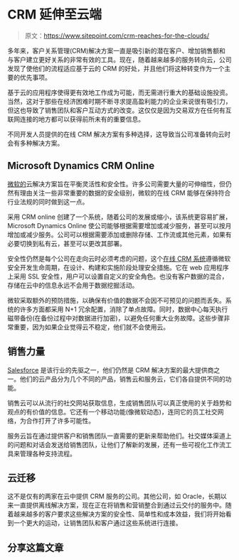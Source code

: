 # CRM 延伸至云端

> 原文：<https://www.sitepoint.com/crm-reaches-for-the-clouds/>

多年来，客户关系管理(CRM)解决方案一直是吸引新的潜在客户、增加销售额和与客户建立更好关系的非常有效的工具。现在，随着越来越多的服务转向云，公司发现了使他们的流程适应基于云的 CRM 的好处，并且他们将这种转变作为一个主要的优先事项。

基于云的应用程序使得更有效地工作成为可能，而无需进行重大的基础设施投资。当然，这对于那些在经济困难时期不断寻求提高盈利能力的企业来说很有吸引力，但这也导致了销售团队和客户互动方式的改变。这仅仅是因为交易双方在任何有互联网连接的地方都可以获得前所未有的重要信息。

不同开发人员提供的在线 CRM 解决方案有多种选择，这导致当公司准备转向云时会有多种解决方案。

## Microsoft Dynamics CRM Online

[微软的](http://www.microsoft.com/en-us/dynamics/default.aspx)云解决方案旨在平衡灵活性和安全性。许多公司需要大量的可伸缩性，但仍然有理由关注一些非常重要的数据的安全级别，微软的在线 CRM 能够在保持符合行业法规的同时做到这一点。

采用 CRM online 创建了一个系统，随着公司的发展或缩小，该系统更容易扩展，Microsoft Dynamics Online 使公司能够根据需要增加或减少服务，甚至可以按月增加或减少服务。公司可以根据需要添加或删除存储、工作流或其他元素，如果有必要切换到私有云，甚至可以更改其部署。

安全性仍然是每个公司在走向云时必须考虑的问题，这个[在线 CRM 系统](http://www.customerdynamics.com/Microsoft-CRM/Online-CRM)遵循微软安全开发生命周期，在设计、构建和实施阶段处理安全措施。它在 web 应用程序上采用 SSL 安全性，用户可以设置自定义的安全角色。也没有客户数据的混合，存储在云中的信息永远不会用于数据挖掘活动。

微软采取额外的预防措施，以确保有价值的数据不会因不可预见的问题而丢失。系统的许多方面都采用 N+1 冗余配置，消除了单点故障。同时，数据中心每天执行磁带备份(在备份过程中对数据进行加密)，以避免任何重大业务故障。这些步骤非常重要，因为如果企业觉得云不稳定，他们就不会使用云。

## 销售力量

[Salesforce](http://www.salesforce.com/) 是该行业的先驱之一，他们仍然是 CRM 解决方案的最大提供商之一。他们的云产品分为几个不同的产品，销售云和服务云，它们各自提供不同的功能。

销售云可以从流行的社交网站获取信息，生成销售团队可以真正使用的关于趋势和观点的有价值的信息。它还有一个移动功能(像微软动态)，连同它的员工社交网络，为合作打开了许多可能性。

服务云旨在通过提供客户和销售团队一直需要的更新来帮助他们。社交媒体渠道上的问题和对话会发送给销售团队，让他们了解新的发展，还有一些可视化工作流工具来管理各种支持流程。

## 云迁移

这不是仅有的两家在云中提供 CRM 服务的公司。其他公司，如 Oracle，长期以来一直提供离线解决方案，现在正在将销售和营销整合到通过云交付的服务中。随着越来越多的客户要求这些解决方案的安全性、简单性和成本效益，我们将开始看到一个更大的运动，让销售团队和客户通过这些系统进行连接。

## 分享这篇文章
